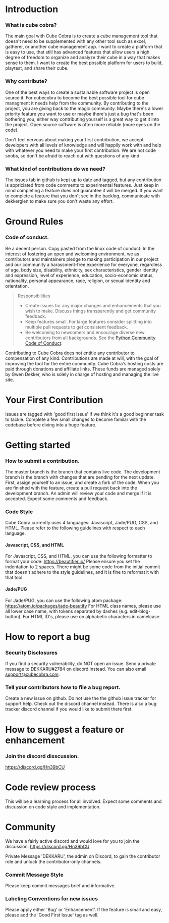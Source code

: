 # Introduction

### What is cube cobra?

The main goal with Cube Cobra is to create a cube management tool that doesn't need to be supplemented with any other tool such as excel, gatherer, or another cube management app. I want to create a platform that is easy to use, that still has advanced features that allow users a high degree of freedom to organize and analyze their cube in a way that makes sense to them. I want to create the best possible platform for users to build, playtest, and share their cube.

### Why contribute?

One of the best ways to create a sustainable software project is open source it. For cubecobra to become the best possible tool for cube managment it needs help from the community. By contributing to the project, you are giving back to the magic community. Maybe there's a lower priority feature you want to use or maybe there's just a bug that's been bothering you, either way contributing yourself is a great way to get it into the project. Open source software is often more reliable (more eyes on the code). 

Don't feel nervous about making your first contribution, we accept developers with all levels of knowledge and will happily work with and help with whatever you need to make your first contribution. We are not code snobs, so don't be afraid to reach out with questions of any kind.

### What kind of contributions do we need?

The issues tab in github is kept up to date and tagged, but any contribution is appriciated from code comments to experimental features. Just keep in mind completing a feature does not guarantee it will be merged. If you want to complete a feature that you don't see in the backlog, communicate with dekkerglen to make sure you don't waste any effort.


# Ground Rules
### Code of conduct.

Be a decent person. Copy pasted from the linux code of conduct: In the interest of fostering an open and welcoming environment, we as contributors and maintainers pledge to making participation in our project and our community a harassment-free experience for everyone, regardless of age, body size, disability, ethnicity, sex characteristics, gender identity and expression, level of experience, education, socio-economic status, nationality, personal appearance, race, religion, or sexual identity and orientation.

> Responsibilities
> * Create issues for any major changes and enhancements that you wish to make. Discuss things transparently and get community feedback.
> * Keep features small. For large features consider splitting into multiple pull requests to get consistent feedback.
> * Be welcoming to newcomers and encourage diverse new contributors from all backgrounds. See the [Python Community Code of Conduct](https://www.python.org/psf/codeofconduct/).

Contributing to Cube Cobra does not entitle any contributor to compensation of any kind. Contributions are made at will, with the goal of improving the tool for the entire community. Cube Cobra's hosting costs are paid through donations and affiliate links. These funds are managed solely by Gwen Dekker, who is solely in charge of hosting and managing the live site. 

# Your First Contribution

Issues are tagged with 'good first issue' if we think it's a good beginner task to tackle. Complete a few small changes to become familar with the codebase before diving into a huge feature.

# Getting started
### How to submit a contribution.

The master branch is the branch that contains live code. The development branch is the branch with changes that are pending for the next update. First, assign yourself to an issue, and create a fork of the code. When you are finished with the feature, create a pull request back into the development branch. An admin will review your code and merge if it is accepted. Expect some comments and feedback.

### Code Style

Cube Cobra currently uses 4 languages: Javascript, Jade/PUG, CSS, and HTML. Please refer to the following guidelines with respect to each language.

#### Javascript, CSS, and HTML

For Javascript, CSS, and HTML, you can use the following formatter to format your code: https://beautifier.io/
Please ensure you set the indentation to 2 spaces. There might be some code from the initial commit that doesn't adhere to the style guidelines, and it is fine to reformat it with that tool.

#### Jade/PUG

For Jade/PUG, you can use the following atom package: https://atom.io/packages/jade-beautify
For HTML class names, please use all lower case name, with tokens separated by dashes (e.g. edit-blog-button). For HTML ID's, please use on alphabetic characters in camelcase.

# How to report a bug
### Security Disclosures

If you find a security vulnerability, do NOT open an issue. Send a private message to DEKKARU#2784 on discord instead. You can also email support@cubecobra.com.

### Tell your contributors how to file a bug report.

Create a new issue on github. Do not use the the github issue tracker for support help. Check out the discord channel instead. There is also a bug tracker discord channel if you would like to submit there first.

# How to suggest a feature or enhancement
### Join the discord disscussion.

 https://discord.gg/Hn39bCU

# Code review process

This will be a learning process for all involved. Expect some comments and discussion on code style and implementation.

# Community

We have a fairly active discord and would love for you to join the discussion.  https://discord.gg/Hn39bCU

Private Message 'DEKKARU', the admin on Discord, to gain the contributor role and unlock the contributor-only channels.

### Commit Message Style

Please keep commit messages brief and informative. 

### Labeling Conventions for new issues

Please apply either 'Bug' or 'Enhancement'. If the feature is small and easy, please add the 'Good First Issue' tag as well.
